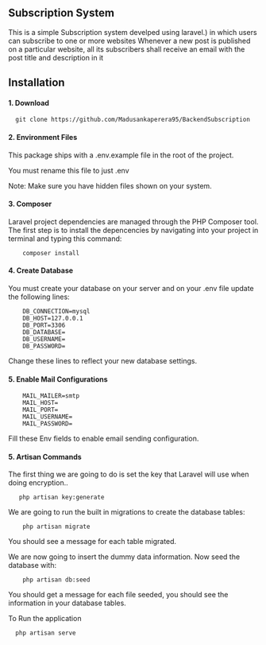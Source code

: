 ## Subscription System

This is a simple Subscription system develped using laravel.) in which users can subscribe to
one or more websites
Whenever a new post is published on a particular website, all its subscribers shall receive an email with the post
title and description in it


## Installation

#### 1. Download

      git clone https://github.com/Madusankaperera95/BackendSubscription

#### 2. Environment Files
This package ships with a .env.example file in the root of the project.

You must rename this file to just .env

Note: Make sure you have hidden files shown on your system.

#### 3. Composer
Laravel project dependencies are managed through the PHP Composer tool. The first step is to install the depencencies by navigating into your project in terminal and typing this command:

        composer install

#### 4. Create Database
You must create your database on your server and on your .env file update the following lines:

        DB_CONNECTION=mysql
        DB_HOST=127.0.0.1
        DB_PORT=3306
        DB_DATABASE=
        DB_USERNAME=
        DB_PASSWORD=

Change these lines to reflect your new database settings.

#### 5. Enable Mail Configurations

        MAIL_MAILER=smtp
        MAIL_HOST=
        MAIL_PORT=
        MAIL_USERNAME=
        MAIL_PASSWORD=
Fill these Env fields to enable email sending configuration.

#### 5. Artisan Commands

The first thing we are going to do is set the key that Laravel will use when doing encryption..

       php artisan key:generate

We are going to run the built in migrations to create the database tables:

        php artisan migrate

You should see a message for each table migrated.

We are now going to insert the dummy data information.
Now seed the database with:

        php artisan db:seed

You should get a message for each file seeded, you should see the information in your database tables.



To Run the application

      php artisan serve

